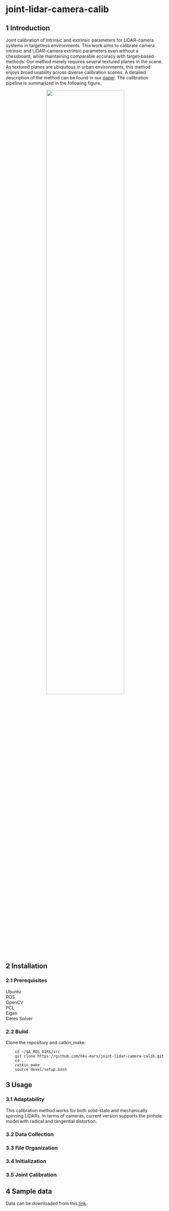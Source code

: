 # joint-lidar-camera-calib
## 1 Introduction
Joint calibration of intrinsic and extrinsic parameters for LiDAR-camera systems in targetless environments. This work aims to calibrate camera intrinsic and LiDAR-camera extrinsic parameters even without a chessboard, while maintaining comparable accuracy with target-based methods. Our method merely requires several textured planes in the scene. As textured planes are ubiquitous in urban environments, this method enjoys broad usability across diverse calibration scenes. A detailed description of the method can be found in our [paper](https://arxiv.org/abs/2308.12629). The calibration pipeline is summarized in the following figure.
<div align="center">
<img src="https://github.com/hku-mars/joint-lidar-camera-calib/blob/main/pipeline.png" width="70%" />
</div>

## 2 Installation
### 2.1 Prerequisites
Ubuntu  
ROS  
OpenCV  
PCL  
Eigen  
Ceres Solver  

### 2.2 Build
Clone the repository and catkin_make:

```
    cd ~/$A_ROS_DIR$/src
    git clone https://github.com/hku-mars/joint-lidar-camera-calib.git
    cd ..
    catkin_make
    source devel/setup.bash
```

## 3 Usage
### 3.1 Adaptability
This calibration method works for both solid-state and mechanically spinning LiDARs. In terms of cameras, current version supports the pinhole model with radical and tangential distortion.
### 3.2 Data Collection
### 3.3 File Organization
### 3.4 Initialization
### 3.5 Joint Calibration

## 4 Sample data
Data can be downloaded from this [link](https://connecthkuhk-my.sharepoint.com/:f:/g/personal/llihku_connect_hku_hk/EhBsk9-Nc-dHlssTHgi7L1sBg1fL8PUzG6gy0olccXYT4g?e=BQIBgF).
